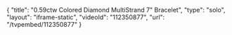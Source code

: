 {
    "title": "0.59ctw Colored Diamond MultiStrand 7\" Bracelet",
    "type": "solo",
    "layout": "iframe-static",
    "videoId": "112350877",
    "url": "\/tvpembed\/112350877"
}